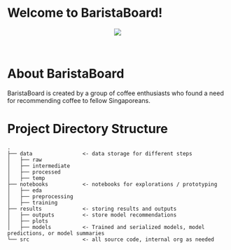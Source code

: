 # Welcome to BaristaBoard!

<p align="center">
  <img src="results\images\baristaboard.gif">
</p>
<br>

# About BaristaBoard
BaristaBoard is created by a group of coffee enthusiasts who found a need for recommending coffee to fellow Singaporeans.
<br>

# Project Directory Structure

```
.
├── data                <- data storage for different steps
│   ├── raw
│   ├── intermediate
│   ├── processed
│   ├── temp
├── notebooks           <- notebooks for explorations / prototyping
│   ├── eda
│   ├── preprocessing
│   ├── training
├── results             <- storing results and outputs
│   ├── outputs         <- store model recommendations
│   ├── plots
│   ├── models          <- Trained and serialized models, model predictions, or model summaries
└── src                 <- all source code, internal org as needed
```
